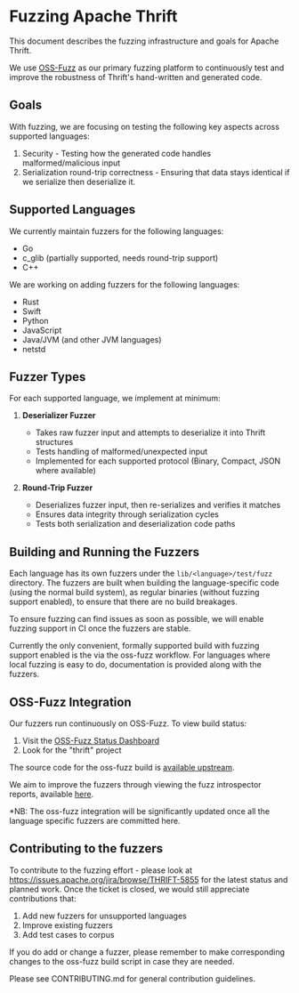 # Fuzzing Apache Thrift

This document describes the fuzzing infrastructure and goals for Apache Thrift. 

We use [OSS-Fuzz](https://github.com/google/oss-fuzz) as our primary fuzzing platform to continuously test and improve the robustness of Thrift's hand-written and generated code.

## Goals

With fuzzing, we are focusing on testing the following key aspects across supported languages:

1. Security - Testing how the generated code handles malformed/malicious input
2. Serialization round-trip correctness - Ensuring that data stays identical if we serialize then deserialize it.

## Supported Languages

We currently maintain fuzzers for the following languages:

- Go
- c_glib (partially supported, needs round-trip support)
- C++

We are working on adding fuzzers for the following languages:

- Rust  
- Swift
- Python
- JavaScript
- Java/JVM (and other JVM languages)
- netstd

## Fuzzer Types

For each supported language, we implement at minimum:

1. **Deserializer Fuzzer**
   - Takes raw fuzzer input and attempts to deserialize it into Thrift structures
   - Tests handling of malformed/unexpected input
   - Implemented for each supported protocol (Binary, Compact, JSON where available)

2. **Round-Trip Fuzzer** 
   - Deserializes fuzzer input, then re-serializes and verifies it matches
   - Ensures data integrity through serialization cycles
   - Tests both serialization and deserialization code paths

## Building and Running the Fuzzers

Each language has its own fuzzers under the `lib/<language>/test/fuzz` directory.
The fuzzers are built when building the language-specific code (using the normal build system), as regular binaries (without fuzzing support enabled), to ensure that there are no build breakages.

To ensure fuzzing can find issues as soon as possible, we will enable fuzzing support in CI once the fuzzers are stable.

Currently the only convenient, formally supported build with fuzzing support enabled is the via the oss-fuzz workflow. For languages where local fuzzing is easy to do, documentation is provided along with the fuzzers.

## OSS-Fuzz Integration

Our fuzzers run continuously on OSS-Fuzz. To view build status:

1. Visit the [OSS-Fuzz Status Dashboard](https://oss-fuzz-build-logs.storage.googleapis.com/index.html)
2. Look for the "thrift" project

The source code for the oss-fuzz build is [available upstream](https://github.com/google/oss-fuzz/tree/master/projects/thrift).

We aim to improve the fuzzers through viewing the fuzz introspector reports, available [here](https://introspector.oss-fuzz.com/project-profile?project=thrift).

*NB: The oss-fuzz integration will be significantly updated once all the language specific fuzzers are committed here.

## Contributing to the fuzzers

To contribute to the fuzzing effort - please look at https://issues.apache.org/jira/browse/THRIFT-5855 for the latest status and planned work. Once the ticket is closed,
we would still appreciate contributions that:

1. Add new fuzzers for unsupported languages
2. Improve existing fuzzers
3. Add test cases to corpus

If you do add or change a fuzzer, please remember to make corresponding changes to the oss-fuzz build script in case they are needed.

Please see CONTRIBUTING.md for general contribution guidelines.